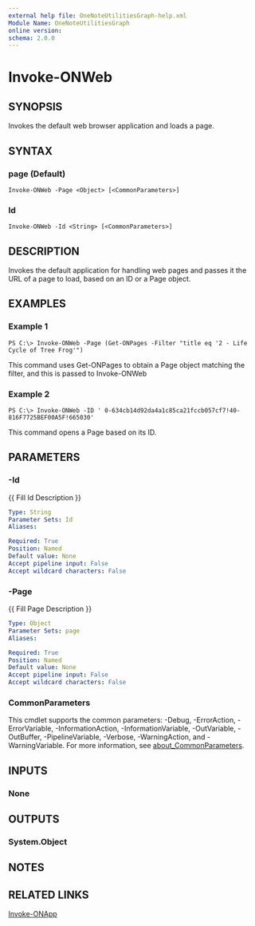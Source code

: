 ```yaml
---
external help file: OneNoteUtilitiesGraph-help.xml
Module Name: OneNoteUtilitiesGraph
online version:
schema: 2.0.0
---
```


# Invoke-ONWeb

## SYNOPSIS
Invokes the default web browser application and loads a page.

## SYNTAX

### page (Default)
```
Invoke-ONWeb -Page <Object> [<CommonParameters>]
```

### Id
```
Invoke-ONWeb -Id <String> [<CommonParameters>]
```

## DESCRIPTION
Invokes the default application for handling web pages and passes it the URL of a page to load, based on an ID or a Page object.

## EXAMPLES

### Example 1
```
PS C:\> Invoke-ONWeb -Page (Get-ONPages -Filter "title eq '2 - Life Cycle of Tree Frog'")
```

This command uses Get-ONPages to obtain a Page object matching the filter, and this is passed to Invoke-ONWeb

### Example 2
```
PS C:\> Invoke-ONWeb -ID ' 0-634cb14d92da4a1c85ca21fccb057cf7!40-816F7725BEF00A5F!665030'
```

This command opens a Page based on its ID.

## PARAMETERS

### -Id
{{ Fill Id Description }}

```yaml
Type: String
Parameter Sets: Id
Aliases:

Required: True
Position: Named
Default value: None
Accept pipeline input: False
Accept wildcard characters: False
```

### -Page
{{ Fill Page Description }}

```yaml
Type: Object
Parameter Sets: page
Aliases:

Required: True
Position: Named
Default value: None
Accept pipeline input: False
Accept wildcard characters: False
```

### CommonParameters
This cmdlet supports the common parameters: -Debug, -ErrorAction, -ErrorVariable, -InformationAction, -InformationVariable, -OutVariable, -OutBuffer, -PipelineVariable, -Verbose, -WarningAction, and -WarningVariable. For more information, see [about_CommonParameters](http://go.microsoft.com/fwlink/?LinkID=113216).

## INPUTS

### None

## OUTPUTS

### System.Object
## NOTES

## RELATED LINKS

[Invoke-ONApp](Invoke-ONApp.md)